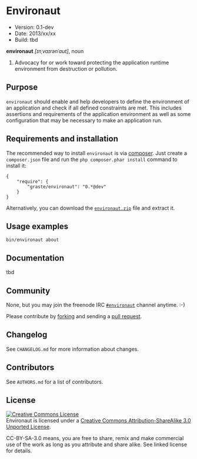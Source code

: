 # Environaut

* Version: 0.1-dev
* Date: 2013/xx/xx
* Build: tbd

**environaut** _[ɪnˌvaɪrənˈaut]_, noun

1. Advocacy for or work toward protecting the application runtime environment from destruction or pollution.

## Purpose

`environaut` should enable and help developers to define the environment of an application and check if all defined constraints are met. This includes assertions and requirements of the application environment as well as some configuration that may be necessary to make an application run.

## Requirements and installation

The recommended way to install `environaut` is via [composer](http://getcomposer.org). Just create a `composer.json` file and run the `php composer.phar install` command to install it:

    {
        "require": {
            "graste/environaut": "0.*@dev"
        }
    }

Alternatively, you can download the [`environaut.zip`][1] file and extract it.

## Usage examples

    bin/environaut about

## Documentation

tbd

## Community

None, but you may join the freenode IRC [`#environaut`](irc://irc.freenode.org/environaut) channel anytime. :-)

Please contribute by [forking](http://help.github.com/forking/) and sending a [pull request](http://help.github.com/pull-requests/).

## Changelog

See `CHANGELOG.md` for more information about changes.

## Contributors

See `AUTHORS.md` for a list of contributors.

## License

<a rel="license" href="http://creativecommons.org/licenses/by-sa/3.0/deed.en_US"><img alt="Creative Commons License" style="border-width:0" src="http://i.creativecommons.org/l/by-sa/3.0/88x31.png" /></a><br /><span xmlns:dct="http://purl.org/dc/terms/" property="dct:title">Environaut</span> is licensed under a <a rel="license" href="http://creativecommons.org/licenses/by-sa/3.0/deed.en_US">Creative Commons Attribution-ShareAlike 3.0 Unported License</a>.

CC-BY-SA-3.0 means, you are free to share, remix and make commercial use of the work as long as you attribute and share alike. See linked license for details.

[1]: https://github.com/graste/environaut/archive/master.zip


